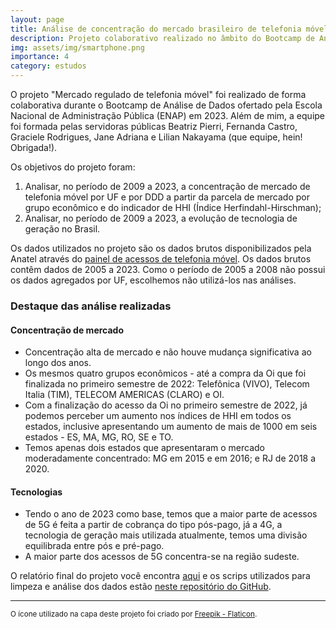 ```yaml
---
layout: page
title: Análise de concentração do mercado brasileiro de telefonia móvel
description: Projeto colaborativo realizado no âmbito do Bootcamp de Análise de Dados da ENAP
img: assets/img/smartphone.png
importance: 4
category: estudos
---
```


O projeto "Mercado regulado de telefonia móvel" foi realizado de forma colaborativa durante o Bootcamp de Análise de Dados ofertado pela Escola Nacional de Administração Pública (ENAP) em 2023. Além de mim, a equipe foi formada pelas servidoras públicas Beatriz Pierri, Fernanda Castro, Graciele Rodrigues, Jane Adriana e Lilian Nakayama (que equipe, hein! Obrigada!). 

Os objetivos do projeto foram:

1. Analisar, no período de 2009 a 2023, a concentração de mercado de telefonia móvel por UF e por DDD a partir da parcela de mercado por grupo econômico e do indicador de HHI (Índice Herfindahl-Hirschman);
2. Analisar, no período de 2009 a 2023, a evolução de tecnologia de geração no Brasil.

Os dados utilizados no projeto são os dados brutos disponibilizados pela Anatel através do [painel de acessos de telefonia móvel](https://informacoes.anatel.gov.br/paineis/acessos/telefonia-movel). Os dados brutos contêm dados de 2005 a 2023. Como o período de 2005 a 2008 não possui os dados agregados por UF, escolhemos não utilizá-los nas análises.

### Destaque das análise realizadas

#### Concentração de mercado
- Concentração alta de mercado e não houve mudança significativa ao longo dos anos.
- Os mesmos quatro grupos econômicos - até a compra da Oi que foi finalizada no primeiro semestre de 2022: Telefônica (VIVO), Telecom Italia (TIM), TELECOM AMERICAS (CLARO) e OI.
- Com a finalização do acesso da Oi no primeiro semestre de 2022, já podemos perceber um aumento nos índices de HHI em todos os estados, inclusive apresentando um aumento de mais de 1000 em seis estados - ES, MA, MG, RO, SE e TO.
- Temos apenas dois estados que apresentaram o mercado moderadamente concentrado: MG em 2015 e em 2016; e RJ de 2018 a 2020.

#### Tecnologias
- Tendo o ano de 2023 como base, temos que a maior parte de acessos de 5G é feita a partir de cobrança do tipo pós-pago, já a 4G, a tecnologia de geração mais utilizada atualmente, temos uma divisão equilibrada entre pós e pré-pago.
- A maior parte dos acessos de 5G concentra-se na região sudeste.

O relatório final do projeto você encontra [aqui](https://github.com/rislamiranda/projeto-smp/blob/main/documentacao/RELATO%CC%81RIOFINALPROJETOSMP.pdf) e os scrips utilizados para limpeza e análise dos dados estão [neste repositório do GitHub](https://github.com/rislamiranda/projeto-smp).

---

<small> O ícone utilizado na capa deste projeto foi criado por [Freepik - Flaticon](https://www.flaticon.com/free-icons/register). </small>